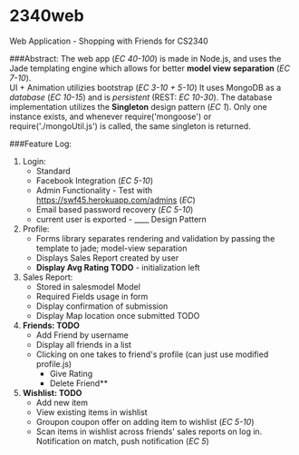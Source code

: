 # 2340web
Web Application - Shopping with Friends for CS2340

###Abstract:
The web app (*EC 40-100*) is made in Node.js, and uses the Jade templating engine which allows for better **model view separation** (*EC 7-10*).  
UI + Animation utilizies bootstrap (*EC 3-10 + 5-10*)
It uses MongoDB as a *database* (*EC 10-15*) and is *persistent* (REST: *EC 10-30*). The database implementation utilizes the **Singleton** design pattern (*EC 1*). Only one instance exists, and whenever require('mongoose') or require('./mongoUtil.js') is called, the same singleton is returned.

###Feature Log:
1. Login:
    * Standard
    * Facebook Integration (*EC 5-10*)
    * Admin Functionality - Test with https://swf45.herokuapp.com/admins (*EC*)
    * Email based password recovery (*EC 5-10*)
    * current user is exported - ____ Design Pattern
2. Profile:
    * Forms library separates rendering and validation by passing the template to jade; model-view separation
    * Displays Sales Report created by user
    * **Display Avg Rating TODO** - initialization left
3. Sales Report:
    * Stored in salesmodel Model
    * Required Fields usage in form
    * Display confirmation of submission
    * Display Map location once submitted TODO
4.  **Friends: TODO**
    * Add Friend by username
    * Display all friends in a list
    * Clicking on one takes to friend's profile (can just use modified profile.js)
        * Give Rating
        * Delete Friend**
5. **Wishlist: TODO**
    * Add new item
    * View existing items in wishlist
    * Groupon coupon offer on adding item to wishlist (*EC 5-10*)
    * Scan items in wishlist across friends' sales reports on log in. Notification on match, push notification (*EC 5*)
